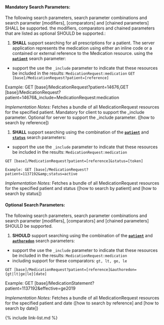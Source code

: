 


#### Mandatory Search Parameters:

The following search parameters, search parameter combinations and search parameter [modifiers], [comparators] and [chained parameters] SHALL be supported.  the  modifiers, comparators and chained parameters that are listed as optional SHOULD be supported.:


1. **SHALL** support searching for all prescriptions for a patient. The server application represents the medication using either an inline code or a contained or external reference to the Medication resource. using the **[`patient`](SearchParameter-us-core-medicationrequest-patient.html)** search parameter:

  - support the use the `_include` parameter to indicate that these resources be included in the results: `MedicationRequest:medication`
    `GET [base]/MedicationRequest?patient=[reference]`

  Example: GET [base]/MedicationRequest?patient=14676,GET [base]/MedicationRequest?patient=14676&amp;_include=MedicationRequest:medication

  *Implementation Notes:* Fetches a bundle of all MedicationRequest resources for the specified patient. Mandatory for client to support the _include parameter. Optional for server to support the _include parameter. ([how to search by reference])

1. **SHALL** support searching using the combination of the **[`patient`](SearchParameter-us-core-medicationrequest-patient.html)** and **[`status`](SearchParameter-us-core-medicationrequest-status.html)** search parameters:
  - support the use the `_include` parameter to indicate that these resources be included in the results: `MedicationRequest:medication`

  `GET [base]/MedicationRequest?patient=[reference]&status=[token]`

    Example: GET [base]/MedicationRequest?patient=1137192&amp;status=active

  *Implementation Notes:* Fetches a bundle of all MedicationRequest resources for the specified patient and status ([how to search by patient] and [how to search by status])



#### Optional Search Parameters:

The following search parameters, search parameter combinations and search parameter [modifiers], [comparators] and [chained parameters] SHOULD be supported.

1. **SHOULD** support searching using the combination of the **[`patient`](SearchParameter-us-core-medicationrequest-patient.html)** and **[`authoredon`](SearchParameter-us-core-medicationrequest-authoredon.html)** search parameters:
  - support the use the `_include` parameter to indicate that these resources be included in the results: `MedicationRequest:medication`
  - including support for these comparators: `gt, lt, ge, le`

  `GET [base]/MedicationRequest?patient=[reference]&authoredon={gt|lt|ge|le}[date]`

   Example: GET [base]/MedicationStatement?patient=1137192&amp;effective=ge2019

   *Implementation Notes:* Fetches a bundle of all MedicationRequest resources for the specified patient and date ([how to search by reference] and [how to search by date])


{% include link-list.md %}